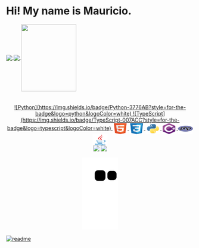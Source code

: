 <h1> Hi! My name is Mauricio. </h1>

<div>
  <a href="https://github.com/MauroKkkk">
  <img height="180em"   align="center" src="https://github-readme-stats.vercel.app/api?username=MauroKkkk&show_icons=true&theme=react&include_all_commits=true&count_private=true"/>
  <img height="180em"  align="center" src="https://github-readme-stats.vercel.app/api/top-langs/?username=MauroKkkk&layout=compact&langs_count=7&theme=react" />

  <img align="center" width="148" height="180" src="https://media1.tenor.com/images/68e8337fb4eb7e40645d832c64762a8b/tenor.gif?itemid=19443613">
</div>
 <br>
<div  align="center"> 
  <div style="display: inline_block"><br>
  ![Python](https://img.shields.io/badge/Python-3776AB?style=for-the-badge&logo=python&logoColor=white)
  ![TypeScript](https://img.shields.io/badge/TypeScript-007ACC?style=for-the-badge&logo=typescript&logoColor=white)
  <img align="center" alt="HTML" height="30" width="40" src="https://raw.githubusercontent.com/devicons/devicon/master/icons/html5/html5-original.svg">
  <img align="center" alt="CSS" height="30" width="40" src="https://raw.githubusercontent.com/devicons/devicon/master/icons/css3/css3-original.svg">
  <img align="center" alt="Python" height="30" width="40" src="https://raw.githubusercontent.com/devicons/devicon/master/icons/python/python-original.svg">
  <img align="center" alt="Csharp" height="30" width="40" src="https://raw.githubusercontent.com/devicons/devicon/master/icons/csharp/csharp-original.svg">
  <img align="center" alt="PHP" height="30" width="40" src="https://raw.githubusercontent.com/devicons/devicon/master/icons/php/php-original.svg">
  <img align="center" alt="java" height="30" width="40" src="https://raw.githubusercontent.com/devicons/devicon/master/icons/java/java-original.svg">
 
    
</div>
  <a href="https://www.instagram.com/m4urok/" target="_blank"><img src="https://img.shields.io/badge/-Instagram-%23E4405F?style=for-the-badge&logo=instagram&logoColor=white" target="_blank"></a>
  <a href="" target="_blank"><img src="https://img.shields.io/badge/-LinkedIn-%230077B5?style=for-the-badge&logo=linkedin&logoColor=white" target="_blank"></a> 
 
  ![Snake animation](https://github.com/MauroKkkk/MauroKkkk/blob/output/github-contribution-grid-snake.svg)
 
</div>
 
[![readme](https://github-readme-stats.vercel.app/api/pin/?username=MAUROKKKK&repo=MAUROKKKK&theme=react)](https://github.com/MauroKkkk/MauroKkkk.)
